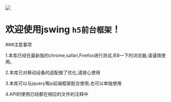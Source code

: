 ![](https://115.28.213.102/jswing.png)

# 欢迎使用jswing ```h5前台框架```！


###注意事项

1.本库已经在最新版的chrome,safari,Firefox进行测试,IE8一下的浏览器,请谨慎使用。

2.本库已对移动设备的适配做了优化,请放心使用

3.本库可以与jquery等js前端框架配合使用,也可以单独使用

4.API的使用已经都在相应的文件的注释中
